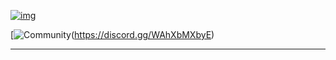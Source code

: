 

[![img](https://zupimages.net/up/21/44/xte4.png)](https://omkarpathak.in)


[![Community](https://zupimages.net/up/21/44/zy6h.png)(https://discord.gg/WAhXbMXbyE)

---

